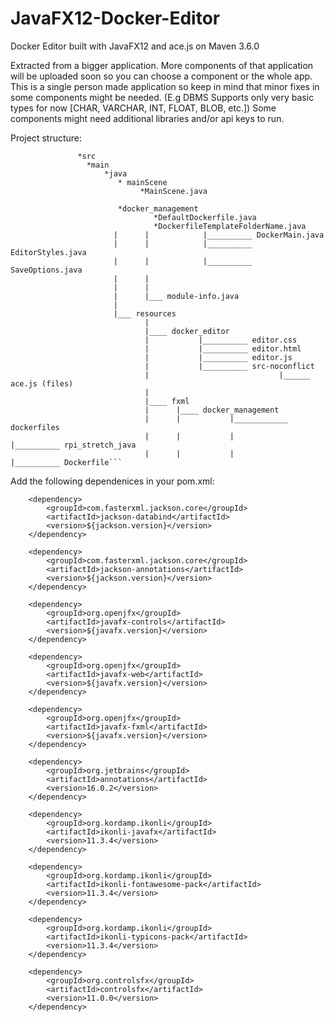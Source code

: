 # JavaFX12-Docker-Editor
Docker Editor built with JavaFX12 and ace.js on Maven 3.6.0  

Extracted from a bigger application. More components of that application will be uploaded soon so you can choose a component or the whole app. This is a single person made application so keep in mind that minor fixes in some components might be needed. (E.g DBMS Supports only very basic types for now [CHAR, VARCHAR, INT, FLOAT, BLOB,
etc.]) Some components might need additional libraries and/or api keys to run.


Project structure:

                   *src
                     *main
                         *java
                            * mainScene
                                 *MainScene.java
                                 
                            *docker_management
                                    *DefaultDockerfile.java
                                    *DockerfileTemplateFolderName.java
                           |      |            |__________ DockerMain.java
                           |      |            |__________ EditorStyles.java
                           |      |            |__________ SaveOptions.java
                           |      |
                           |      |
                           |      |___ module-info.java
                           |
                           |___ resources
                                  |
                                  |____ docker_editor
                                  |           |__________ editor.css
                                  |           |__________ editor.html
                                  |           |__________ editor.js
                                  |           |__________ src-noconflict
                                  |                             |______ ace.js (files)
                                  |
                                  |____ fxml
                                  |      |____ docker_management
                                  |      |           |____________ dockerfiles
                                  |      |           |                 |__________ rpi_stretch_java
                                  |      |           |                                     |__________ Dockerfile```



Add the following dependenices in your pom.xml: 

        <dependency>
            <groupId>com.fasterxml.jackson.core</groupId>
            <artifactId>jackson-databind</artifactId>
            <version>${jackson.version}</version>
        </dependency>

        <dependency>
            <groupId>com.fasterxml.jackson.core</groupId>
            <artifactId>jackson-annotations</artifactId>
            <version>${jackson.version}</version>
        </dependency>

        <dependency>
            <groupId>org.openjfx</groupId>
            <artifactId>javafx-controls</artifactId>
            <version>${javafx.version}</version>
        </dependency>

        <dependency>
            <groupId>org.openjfx</groupId>
            <artifactId>javafx-web</artifactId>
            <version>${javafx.version}</version>
        </dependency>

        <dependency>
            <groupId>org.openjfx</groupId>
            <artifactId>javafx-fxml</artifactId>
            <version>${javafx.version}</version>
        </dependency>

        <dependency>
            <groupId>org.jetbrains</groupId>
            <artifactId>annotations</artifactId>
            <version>16.0.2</version>
        </dependency>

        <dependency>
            <groupId>org.kordamp.ikonli</groupId>
            <artifactId>ikonli-javafx</artifactId>
            <version>11.3.4</version>
        </dependency>

        <dependency>
            <groupId>org.kordamp.ikonli</groupId>
            <artifactId>ikonli-fontawesome-pack</artifactId>
            <version>11.3.4</version>
        </dependency>

        <dependency>
            <groupId>org.kordamp.ikonli</groupId>
            <artifactId>ikonli-typicons-pack</artifactId>
            <version>11.3.4</version>
        </dependency>

        <dependency>
            <groupId>org.controlsfx</groupId>
            <artifactId>controlsfx</artifactId>
            <version>11.0.0</version>
        </dependency>
